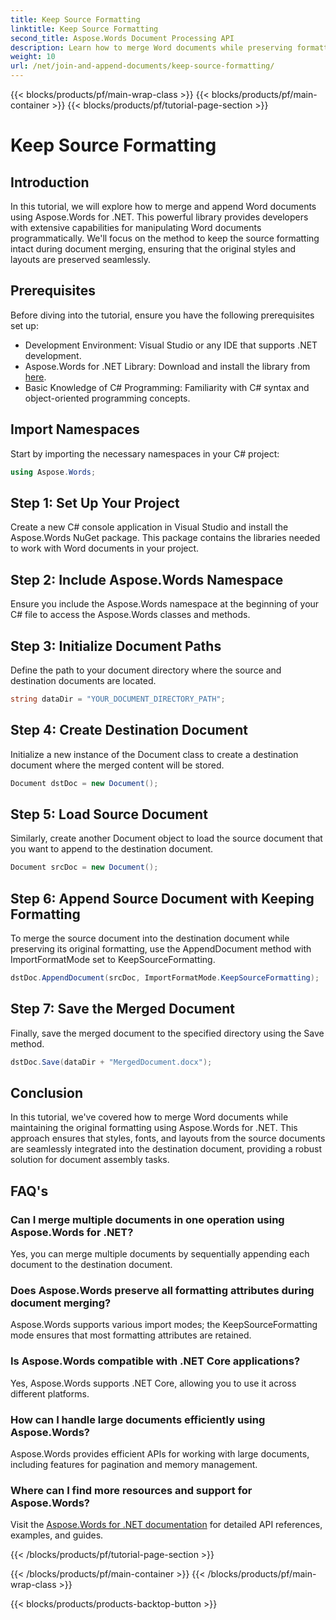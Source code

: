 ```yaml
---
title: Keep Source Formatting
linktitle: Keep Source Formatting
second_title: Aspose.Words Document Processing API
description: Learn how to merge Word documents while preserving formatting using Aspose.Words for .NET. Ideal for developers looking to automate document assembly tasks.
weight: 10
url: /net/join-and-append-documents/keep-source-formatting/
---
```


{{< blocks/products/pf/main-wrap-class >}}
{{< blocks/products/pf/main-container >}}
{{< blocks/products/pf/tutorial-page-section >}}

# Keep Source Formatting

## Introduction

In this tutorial, we will explore how to merge and append Word documents using Aspose.Words for .NET. This powerful library provides developers with extensive capabilities for manipulating Word documents programmatically. We'll focus on the method to keep the source formatting intact during document merging, ensuring that the original styles and layouts are preserved seamlessly.

## Prerequisites

Before diving into the tutorial, ensure you have the following prerequisites set up:

- Development Environment: Visual Studio or any IDE that supports .NET development.
- Aspose.Words for .NET Library: Download and install the library from [here](https://releases.aspose.com/words/net/).
- Basic Knowledge of C# Programming: Familiarity with C# syntax and object-oriented programming concepts.

## Import Namespaces

Start by importing the necessary namespaces in your C# project:

```csharp
using Aspose.Words;
```

## Step 1: Set Up Your Project

Create a new C# console application in Visual Studio and install the Aspose.Words NuGet package. This package contains the libraries needed to work with Word documents in your project.

## Step 2: Include Aspose.Words Namespace

Ensure you include the Aspose.Words namespace at the beginning of your C# file to access the Aspose.Words classes and methods.

## Step 3: Initialize Document Paths

Define the path to your document directory where the source and destination documents are located.

```csharp
string dataDir = "YOUR_DOCUMENT_DIRECTORY_PATH";
```

## Step 4: Create Destination Document

Initialize a new instance of the Document class to create a destination document where the merged content will be stored.

```csharp
Document dstDoc = new Document();
```

## Step 5: Load Source Document

Similarly, create another Document object to load the source document that you want to append to the destination document.

```csharp
Document srcDoc = new Document();
```

## Step 6: Append Source Document with Keeping Formatting

To merge the source document into the destination document while preserving its original formatting, use the AppendDocument method with ImportFormatMode set to KeepSourceFormatting.

```csharp
dstDoc.AppendDocument(srcDoc, ImportFormatMode.KeepSourceFormatting);
```

## Step 7: Save the Merged Document

Finally, save the merged document to the specified directory using the Save method.

```csharp
dstDoc.Save(dataDir + "MergedDocument.docx");
```

## Conclusion

In this tutorial, we've covered how to merge Word documents while maintaining the original formatting using Aspose.Words for .NET. This approach ensures that styles, fonts, and layouts from the source documents are seamlessly integrated into the destination document, providing a robust solution for document assembly tasks.

## FAQ's

### Can I merge multiple documents in one operation using Aspose.Words for .NET?
Yes, you can merge multiple documents by sequentially appending each document to the destination document.

### Does Aspose.Words preserve all formatting attributes during document merging?
Aspose.Words supports various import modes; the KeepSourceFormatting mode ensures that most formatting attributes are retained.

### Is Aspose.Words compatible with .NET Core applications?
Yes, Aspose.Words supports .NET Core, allowing you to use it across different platforms.

### How can I handle large documents efficiently using Aspose.Words?
Aspose.Words provides efficient APIs for working with large documents, including features for pagination and memory management.

### Where can I find more resources and support for Aspose.Words?
Visit the [Aspose.Words for .NET documentation](https://reference.aspose.com/words/net/) for detailed API references, examples, and guides.

{{< /blocks/products/pf/tutorial-page-section >}}

{{< /blocks/products/pf/main-container >}}
{{< /blocks/products/pf/main-wrap-class >}}

{{< blocks/products/products-backtop-button >}}
